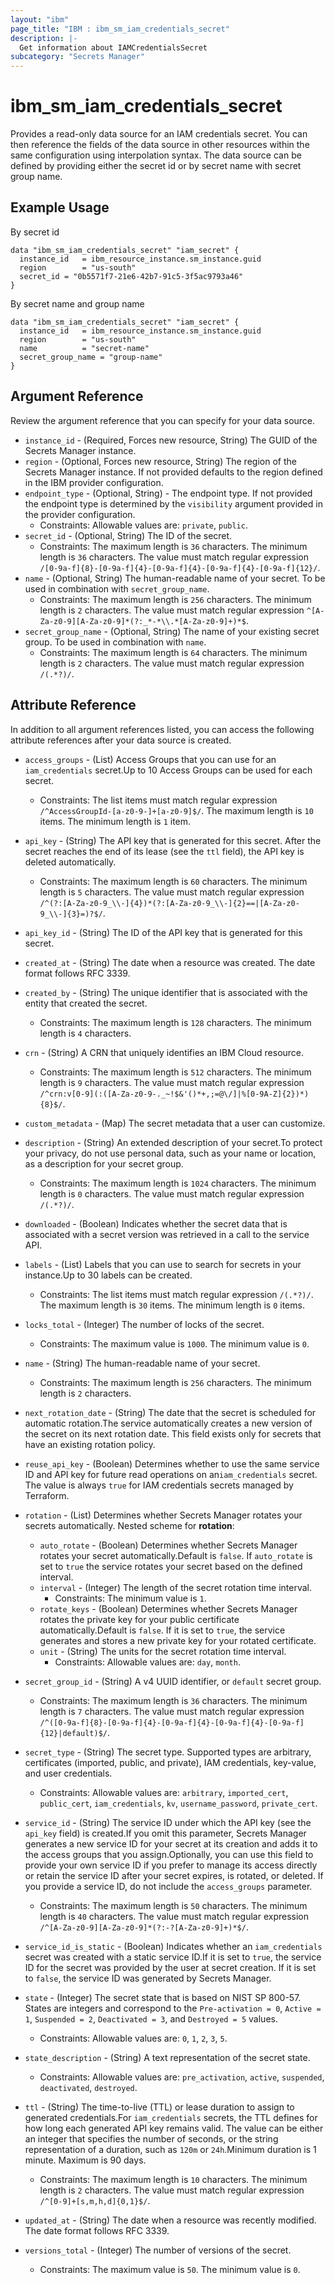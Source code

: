 ```yaml
---
layout: "ibm"
page_title: "IBM : ibm_sm_iam_credentials_secret"
description: |-
  Get information about IAMCredentialsSecret
subcategory: "Secrets Manager"
---
```


# ibm_sm_iam_credentials_secret

Provides a read-only data source for an IAM credentials secret. You can then reference the fields of the data source in other resources within the same configuration using interpolation syntax.
The data source can be defined by providing either the secret id or by secret name with secret group name.

## Example Usage

By secret id
```hcl
data "ibm_sm_iam_credentials_secret" "iam_secret" {
  instance_id   = ibm_resource_instance.sm_instance.guid
  region        = "us-south"
  secret_id = "0b5571f7-21e6-42b7-91c5-3f5ac9793a46"
}
```


By secret name and group name
```hcl
data "ibm_sm_iam_credentials_secret" "iam_secret" {
  instance_id   = ibm_resource_instance.sm_instance.guid
  region        = "us-south"
  name          = "secret-name"
  secret_group_name = "group-name"
}
```

## Argument Reference

Review the argument reference that you can specify for your data source.

* `instance_id` - (Required, Forces new resource, String) The GUID of the Secrets Manager instance.
* `region` - (Optional, Forces new resource, String) The region of the Secrets Manager instance. If not provided defaults to the region defined in the IBM provider configuration.
* `endpoint_type` - (Optional, String) - The endpoint type. If not provided the endpoint type is determined by the `visibility` argument provided in the provider configuration.
    * Constraints: Allowable values are: `private`, `public`.
* `secret_id` - (Optional, String) The ID of the secret.
    * Constraints: The maximum length is `36` characters. The minimum length is `36` characters. The value must match regular expression `/[0-9a-f]{8}-[0-9a-f]{4}-[0-9a-f]{4}-[0-9a-f]{4}-[0-9a-f]{12}/`.
* `name` - (Optional, String) The human-readable name of your secret. To be used in combination with `secret_group_name`.
    * Constraints: The maximum length is `256` characters. The minimum length is `2` characters. The value must match regular expression `^[A-Za-z0-9][A-Za-z0-9]*(?:_*-*\\.*[A-Za-z0-9]+)*$`.
* `secret_group_name` - (Optional, String) The name of your existing secret group. To be used in combination with `name`.
    * Constraints: The maximum length is `64` characters. The minimum length is `2` characters. The value must match regular expression `/(.*?)/`.

## Attribute Reference

In addition to all argument references listed, you can access the following attribute references after your data source is created.

* `access_groups` - (List) Access Groups that you can use for an `iam_credentials` secret.Up to 10 Access Groups can be used for each secret.
  * Constraints: The list items must match regular expression `/^AccessGroupId-[a-z0-9-]+[a-z0-9]$/`. The maximum length is `10` items. The minimum length is `1` item.

* `api_key` - (String) The API key that is generated for this secret. After the secret reaches the end of its lease (see the `ttl` field), the API key is deleted automatically.
  * Constraints: The maximum length is `60` characters. The minimum length is `5` characters. The value must match regular expression `/^(?:[A-Za-z0-9_\\-]{4})*(?:[A-Za-z0-9_\\-]{2}==|[A-Za-z0-9_\\-]{3}=)?$/`.

* `api_key_id` - (String) The ID of the API key that is generated for this secret.

* `created_at` - (String) The date when a resource was created. The date format follows RFC 3339.

* `created_by` - (String) The unique identifier that is associated with the entity that created the secret.
  * Constraints: The maximum length is `128` characters. The minimum length is `4` characters.

* `crn` - (String) A CRN that uniquely identifies an IBM Cloud resource.
  * Constraints: The maximum length is `512` characters. The minimum length is `9` characters. The value must match regular expression `/^crn:v[0-9](:([A-Za-z0-9-._~!$&'()*+,;=@\/]|%[0-9A-Z]{2})*){8}$/`.

* `custom_metadata` - (Map) The secret metadata that a user can customize.

* `description` - (String) An extended description of your secret.To protect your privacy, do not use personal data, such as your name or location, as a description for your secret group.
  * Constraints: The maximum length is `1024` characters. The minimum length is `0` characters. The value must match regular expression `/(.*?)/`.

* `downloaded` - (Boolean) Indicates whether the secret data that is associated with a secret version was retrieved in a call to the service API.

* `labels` - (List) Labels that you can use to search for secrets in your instance.Up to 30 labels can be created.
  * Constraints: The list items must match regular expression `/(.*?)/`. The maximum length is `30` items. The minimum length is `0` items.

* `locks_total` - (Integer) The number of locks of the secret.
  * Constraints: The maximum value is `1000`. The minimum value is `0`.

* `name` - (String) The human-readable name of your secret.
  * Constraints: The maximum length is `256` characters. The minimum length is `2` characters. 

* `next_rotation_date` - (String) The date that the secret is scheduled for automatic rotation.The service automatically creates a new version of the secret on its next rotation date. This field exists only for secrets that have an existing rotation policy.

* `reuse_api_key` - (Boolean) Determines whether to use the same service ID and API key for future read operations on an`iam_credentials` secret. The value is always `true` for IAM credentials secrets managed by Terraform.

* `rotation` - (List) Determines whether Secrets Manager rotates your secrets automatically.
Nested scheme for **rotation**:
	* `auto_rotate` - (Boolean) Determines whether Secrets Manager rotates your secret automatically.Default is `false`. If `auto_rotate` is set to `true` the service rotates your secret based on the defined interval.
	* `interval` - (Integer) The length of the secret rotation time interval.
	  * Constraints: The minimum value is `1`.
	* `rotate_keys` - (Boolean) Determines whether Secrets Manager rotates the private key for your public certificate automatically.Default is `false`. If it is set to `true`, the service generates and stores a new private key for your rotated certificate.
	* `unit` - (String) The units for the secret rotation time interval.
	  * Constraints: Allowable values are: `day`, `month`.

* `secret_group_id` - (String) A v4 UUID identifier, or `default` secret group.
  * Constraints: The maximum length is `36` characters. The minimum length is `7` characters. The value must match regular expression `/^([0-9a-f]{8}-[0-9a-f]{4}-[0-9a-f]{4}-[0-9a-f]{4}-[0-9a-f]{12}|default)$/`.

* `secret_type` - (String) The secret type. Supported types are arbitrary, certificates (imported, public, and private), IAM credentials, key-value, and user credentials.
  * Constraints: Allowable values are: `arbitrary`, `imported_cert`, `public_cert`, `iam_credentials`, `kv`, `username_password`, `private_cert`.

* `service_id` - (String) The service ID under which the API key (see the `api_key` field) is created.If you omit this parameter, Secrets Manager generates a new service ID for your secret at its creation and adds it to the access groups that you assign.Optionally, you can use this field to provide your own service ID if you prefer to manage its access directly or retain the service ID after your secret expires, is rotated, or deleted. If you provide a service ID, do not include the `access_groups` parameter.
  * Constraints: The maximum length is `50` characters. The minimum length is `40` characters. The value must match regular expression `/^[A-Za-z0-9][A-Za-z0-9]*(?:-?[A-Za-z0-9]+)*$/`.

* `service_id_is_static` - (Boolean) Indicates whether an `iam_credentials` secret was created with a static service ID.If it is set to `true`, the service ID for the secret was provided by the user at secret creation. If it is set to `false`, the service ID was generated by Secrets Manager.

* `state` - (Integer) The secret state that is based on NIST SP 800-57. States are integers and correspond to the `Pre-activation = 0`, `Active = 1`,  `Suspended = 2`, `Deactivated = 3`, and `Destroyed = 5` values.
  * Constraints: Allowable values are: `0`, `1`, `2`, `3`, `5`.

* `state_description` - (String) A text representation of the secret state.
  * Constraints: Allowable values are: `pre_activation`, `active`, `suspended`, `deactivated`, `destroyed`.

* `ttl` - (String) The time-to-live (TTL) or lease duration to assign to generated credentials.For `iam_credentials` secrets, the TTL defines for how long each generated API key remains valid. The value can be either an integer that specifies the number of seconds, or the string representation of a duration, such as `120m` or `24h`.Minimum duration is 1 minute. Maximum is 90 days.
  * Constraints: The maximum length is `10` characters. The minimum length is `2` characters. The value must match regular expression `/^[0-9]+[s,m,h,d]{0,1}$/`.

* `updated_at` - (String) The date when a resource was recently modified. The date format follows RFC 3339.

* `versions_total` - (Integer) The number of versions of the secret.
  * Constraints: The maximum value is `50`. The minimum value is `0`.

